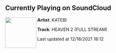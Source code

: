 ## Currently Playing on SoundCloud

[<img align="left" width="100" src="https://i1.sndcdn.com/artworks-Rs1u7gY0QTHKnZgW-yBktoQ-t500x500.jpg">](https://soundcloud.com/katebi/heaven-2-full-stream)

**Artist**: KATEBI 

**Track**: HEAVEN 2 (FULL STREAM)

Last updated at 12/18/2021 18:12
